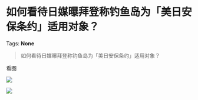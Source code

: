 # 如何看待日媒曝拜登称钓鱼岛为「美日安保条约」适用对象？

Tags: **None**

> 如何看待日媒曝拜登称钓鱼岛为「美日安保条约」适用对象？

看图

![](https://pic1.zhimg.com/50/v2-e41f63caeebffa47d93f1e68d4176753_hd.jpg?source=1940ef5c)  


![](https://pic1.zhimg.com/50/v2-4711f17cdf22cd110ac51c0ef9441a0b_hd.jpg?source=1940ef5c)

